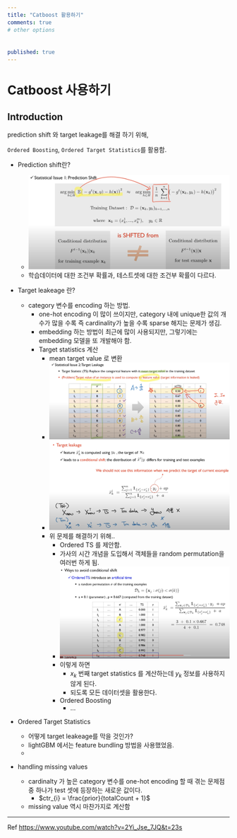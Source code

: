```yaml
---
title: "Catboost 활용하기"
comments: true
# other options

  
published: true
---
```


# Catboost 사용하기
 
## Introduction

prediction shift 와 target leakage를 해결 하기 위해,

`Ordered Boosting`, `Ordered Target Statistics`를 활용함.


- Prediction shift란?
  - ![img1](/assets/images/prediction_shift.png)
  - 학습데이터에 대한 조건부 확률과, 테스트셋에 대한 조건부 확률이 다르다.

- Target leakeage 란?
  - category 변수를 encoding 하는 방법.
    - one-hot encoding 이 많이 쓰이지만, category 내에 unique한 값의 개수가 많을 수록 즉 cardinality가 높을 수록 sparse 해지는 문제가 생김.
    - embedding 하는 방법이 최근에 많이 사용되지만, 그렇기에는 embedding 모델을 또 개발해야 함.
    - Target statistics 계산
      - mean target value 로 변환
      - ![img2](/assets/images/target_leakage.png)
      - ![img2](/assets/images/target_leakage2.png)
      - 위 문제를 해결하기 위해..
        - Ordered TS 를 제안함.
        - 가사의 시간 개념을 도입해서 객체들을 random permutation을 여러번 하게 됨.
        - ![img2](/assets/images/ordered_ts.png)
        - 이렇게 하면 
          - $x_{k}$ 번째 target statistics 를 계산하는데 $y_{k}$ 정보를 사용하지 않게 된다.
          - 되도록 모든 데이터셋을 활용한다.
        - Ordered Boosting
          - ...

- Ordered Target Statistics
  - 어떻게 target leakeage를 막을 것인가?
  - lightGBM 에서는 feature bundling 방법을 사용했었음.
  - 

- handling missing values
  - cardinalty 가 높은 category 변수를 one-hot encoding 할 때 겪는 문제점 중 하나가 test 셋에 등장하는 새로운 값이다.
    - $ctr_{i} = \frac{prior}{totalCount + 1}$
  - missing value 역시 마찬가지로 계산함


---
Ref
https://www.youtube.com/watch?v=2Yi_Jse_7JQ&t=23s
